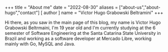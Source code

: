 +++
title = "About me"
date = "2022-08-30"
aliases = ["about-us","about-hugo","contact"]
[ author ]
  name = "Victor Hugo Grabowski Beltramini"
+++

Hi there, as you saw in the main page of this blog, my name is Victor Hugo Grabowski Beltrmaini, I'm 19 year old and I'm currently studying at the 6 semester of Software Engineering at the Santa Catarina State University in Brazil and working as a software developer at Mercado Libre, working mainly with Go, MySQL and Java.